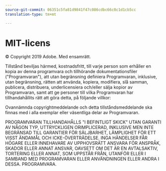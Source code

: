 ```yaml
---
source-git-commit: 06351c5fa81d9841f47c086cdbc66c0c1d1cb5cc
translation-type: tm+mt

---
```

# MIT-licens

© Copyright 2019 Adobe. Med ensamrätt.

Tillstånd beviljas härmed, kostnadsfritt, till varje person som erhåller en kopia av denna programvara och tillhörande dokumentationsfiler (&quot;Programvaran&quot;), att utan begränsning definiera Programvaran, inklusive, utan begränsning, rätten att använda, kopiera, modifiera, slå samman, publicera, distribuera, underlicensiera och/eller sälja kopior av Programvaran, samt att ge personer till vilka Programvaran har tillhandahållits rätt att göra detta, på följande villkor:

Ovannämnda copyrightmeddelande och detta tillståndsmeddelande ska finnas med i alla exemplar eller väsentliga delar av Programvaran.

PROGRAMVARAN TILLHANDAHÅLLS &quot;I BEFINTLIGT SKICK&quot; UTAN GARANTI AV NÅGON TYP, UTTRYCKLIGEN ORIMPLICERAD, INKLUSIVE MEN INTE BEGRÄNSAD TILL GARANTIER FÖR SÄLJBARHET, LÄMPLIGHET FÖR ETT VISST ÄNDAMÅL OCH ICKE-ÖVERTRÄDELSE. INGA HÄNDELSER FÅR HÖGARE ELLER INNEHAVARE AV UPPHOVSRÄTT ANSVARA FÖR ANSPRÅK, SKADOR ELLER ANNAT ANSVAR, OAVSETT OM DET ÄR EN AVTALSAKTIV, TORTERING ELLER ANNAT, SOM UPPSTÅR FRÅN, UTANFÖR ELLER I SAMBAND MED PROGRAMVARAN ELLER ANVÄNDNINGEN ELLER ANDRA I DESSA. PROGRAMVARA.
